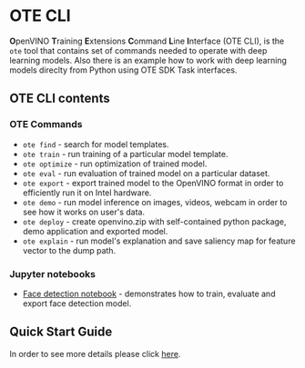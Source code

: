 # OTE CLI

**O**penVINO **T**raining **E**xtensions **C**ommand **L**ine **I**nterface (OTE CLI), is the `ote` tool that contains set of commands needed to operate with deep learning models. Also there is an example how to work with deep learning models direclty from Python using OTE SDK Task interfaces.

## OTE CLI contents

### OTE Commands

- `ote find` - search for model templates.
- `ote train` - run training of a particular model template.
- `ote optimize` - run optimization of trained model.
- `ote eval` - run evaluation of trained model on a particular dataset.
- `ote export` - export trained model to the OpenVINO format in order to efficiently run it on Intel hardware.
- `ote demo` - run model inference on images, videos, webcam in order to see how it works on user's data.
- `ote deploy` - create openvino.zip with self-contained python package, demo application and exported model.
- `ote explain` - run model's explanation and save saliency map for feature vector to the dump path.

### Jupyter notebooks

- [Face detection notebook](notebooks/train.ipynb) - demonstrates how to train, evaluate and export face detection model.

## Quick Start Guide

In order to see more details please click [here](../QUICK_START_GUIDE.md).
